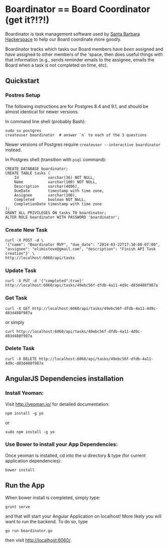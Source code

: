 # Boardinator == Board Coordinator (get it?!?!)

Boardinator is task management software used by [Santa Barbara
Hackerspace](http://sbhackerspace.com) to help our Board coordinate
more goodly.

Boardinator tracks which tasks our Board members have _been_ assigned
and _have_ assigned to other members of the 'space, then does useful
things with that information (e.g., sends reminder emails to the
assignee, emails the Board when a task is not completed on time, etc).


## Quickstart

### Postres Setup

The following instructions are for Postgres 8.4 and 9.1, and should be
almost identical for newer versions.

In command line shell (probably Bash):

```
sudo su postgres
createuser boardinator  # answer `n` to each of the 3 questions
```

Newer versions of Postgres require `createuser --interactive
boardinator` instead.

In Postgres shell (transition with `psql` command):

```
CREATE DATABASE boardinator;
CREATE TABLE tasks (
    Id             varchar(36) NOT NULL,
    Name           varchar(100) NOT NULL,
    Description    varchar(4096),
    DueDate        timestamp with time zone,
    Assignee       varchar(100),
    Completed      boolean NOT NULL,
    CompletionDate timestamp with time zone
);
GRANT ALL PRIVILEGES ON tasks TO boardinator;
ALTER ROLE boardinator WITH PASSWORD 'boardinator';
```


### Create New Task

```
curl -X POST -d \
'{"name": "Boardinator MVP", "due_date": "2014-03-22T17:30:00-07:00", "assignee": "elimisteve@gmail.com", "description": "Finish API Task creation"}' \
http://localhost:6060/api/tasks
```


### Update Task

`curl -X PUT -d '{"completed":true}' http://localhost:6060/api/tasks/49ebc56f-dfdb-4a11-4d9c-d83d488f987a`


### Get Task

`curl -X GET http://localhost:6060/api/tasks/49ebc56f-dfdb-4a11-4d9c-d83d488f987a`

or simply

`curl http://localhost:6060/api/tasks/49ebc56f-dfdb-4a11-4d9c-d83d488f987a`


### Delete Task

`curl -X DELETE http://localhost:6060/api/tasks/49ebc56f-dfdb-4a11-4d9c-d83d488f987a`


## AngularJS Dependencies installation

### Install Yeoman:

Visit http://yeoman.io/ for detailed documentation:

`npm install -g yo`

or

`sudo npm install -g yo`


### Use Bower to install your App Dependencies:

Once yeoman is installed, cd into the ui directory & type (for current
application dependencies):

`bower install` 


## Run the App

When bower install is completed, simply type:

`grunt serve`

and that will start your Angular Application on localhost!  More
likely you will want to run the backend.  To do so, type

`go run boardinator.go`

then visit <http://localhost:6060/>.
